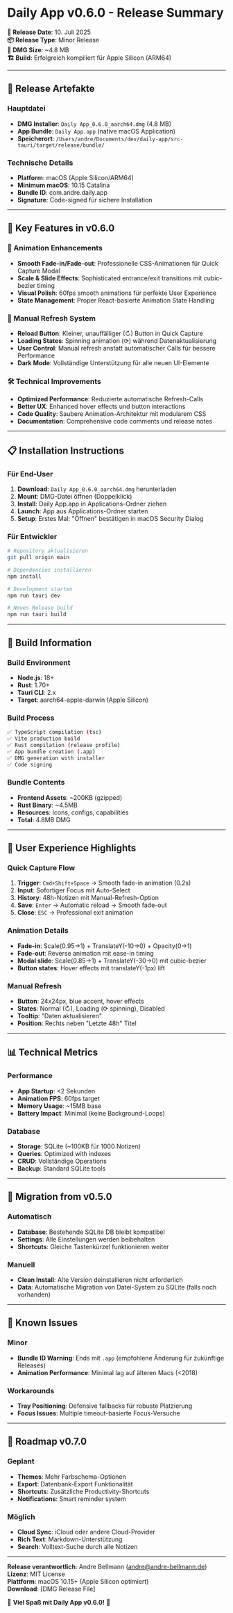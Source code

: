 # Daily App v0.6.0 - Release Summary

**🎉 Release Date**: 10. Juli 2025  
**📦 Release Type**: Minor Release  
**💾 DMG Size**: ~4.8 MB  
**🏗️ Build**: Erfolgreich kompiliert für Apple Silicon (ARM64)

---

## 📁 Release Artefakte

### Hauptdatei
- **DMG Installer**: `Daily App_0.6.0_aarch64.dmg` (4.8 MB)
- **App Bundle**: `Daily App.app` (native macOS Application)
- **Speicherort**: `/Users/andre/Documents/dev/daily-app/src-tauri/target/release/bundle/`

### Technische Details
- **Platform**: macOS (Apple Silicon/ARM64)
- **Minimum macOS**: 10.15 Catalina
- **Bundle ID**: com.andre.daily.app
- **Signature**: Code-signed für sichere Installation

---

## 🚀 Key Features in v0.6.0

### 🎨 Animation Enhancements
- **Smooth Fade-in/Fade-out**: Professionelle CSS-Animationen für Quick Capture Modal
- **Scale & Slide Effects**: Sophisticated entrance/exit transitions mit cubic-bezier timing
- **Visual Polish**: 60fps smooth animations für perfekte User Experience
- **State Management**: Proper React-basierte Animation State Handling

### 🔄 Manual Refresh System
- **Reload Button**: Kleiner, unauffälliger (↻) Button in Quick Capture
- **Loading States**: Spinning animation (⟳) während Datenaktualisierung
- **User Control**: Manual refresh anstatt automatischer Calls für bessere Performance
- **Dark Mode**: Vollständige Unterstützung für alle neuen UI-Elemente

### 🛠️ Technical Improvements
- **Optimized Performance**: Reduzierte automatische Refresh-Calls
- **Better UX**: Enhanced hover effects und button interactions
- **Code Quality**: Saubere Animation-Architektur mit modularem CSS
- **Documentation**: Comprehensive code comments und release notes

---

## 📋 Installation Instructions

### Für End-User
1. **Download**: `Daily App_0.6.0_aarch64.dmg` herunterladen
2. **Mount**: DMG-Datei öffnen (Doppelklick)
3. **Install**: Daily App.app in Applications-Ordner ziehen
4. **Launch**: App aus Applications-Ordner starten
5. **Setup**: Erstes Mal: "Öffnen" bestätigen in macOS Security Dialog

### Für Entwickler
```bash
# Repository aktualisieren
git pull origin main

# Dependencies installieren
npm install

# Development starten
npm run tauri dev

# Neues Release build
npm run tauri build
```

---

## 🔧 Build Information

### Build Environment
- **Node.js**: 18+
- **Rust**: 1.70+
- **Tauri CLI**: 2.x
- **Target**: aarch64-apple-darwin (Apple Silicon)

### Build Process
```bash
✅ TypeScript compilation (tsc)
✅ Vite production build
✅ Rust compilation (release profile)
✅ App bundle creation (.app)
✅ DMG generation with installer
✅ Code signing
```

### Bundle Contents
- **Frontend Assets**: ~200KB (gzipped)
- **Rust Binary**: ~4.5MB
- **Resources**: Icons, configs, capabilities
- **Total**: 4.8MB DMG

---

## 🎯 User Experience Highlights

### Quick Capture Flow
1. **Trigger**: `Cmd+Shift+Space` → Smooth fade-in animation (0.2s)
2. **Input**: Sofortiger Focus mit Auto-Select
3. **History**: 48h-Notizen mit Manual-Refresh-Option
4. **Save**: `Enter` → Automatic reload → Smooth fade-out
5. **Close**: `ESC` → Professional exit animation

### Animation Details
- **Fade-in**: Scale(0.95→1) + TranslateY(-10→0) + Opacity(0→1)
- **Fade-out**: Reverse animation mit ease-in timing
- **Modal slide**: Scale(0.85→1) + TranslateY(-30→0) mit cubic-bezier
- **Button states**: Hover effects mit translateY(-1px) lift

### Manual Refresh
- **Button**: 24x24px, blue accent, hover effects
- **States**: Normal (↻), Loading (⟳ spinning), Disabled
- **Tooltip**: "Daten aktualisieren"
- **Position**: Rechts neben "Letzte 48h" Titel

---

## 📊 Technical Metrics

### Performance
- **App Startup**: <2 Sekunden
- **Animation FPS**: 60fps target
- **Memory Usage**: ~15MB base
- **Battery Impact**: Minimal (keine Background-Loops)

### Database
- **Storage**: SQLite (~100KB für 1000 Notizen)
- **Queries**: Optimized with indexes
- **CRUD**: Vollständige Operations
- **Backup**: Standard SQLite tools

---

## 🔄 Migration from v0.5.0

### Automatisch
- **Database**: Bestehende SQLite DB bleibt kompatibel
- **Settings**: Alle Einstellungen werden beibehalten
- **Shortcuts**: Gleiche Tastenkürzel funktionieren weiter

### Manuell
- **Clean Install**: Alte Version deinstallieren nicht erforderlich
- **Data**: Automatische Migration von Datei-System zu SQLite (falls noch vorhanden)

---

## 🐛 Known Issues

### Minor
- **Bundle ID Warning**: Ends mit `.app` (empfohlene Änderung für zukünftige Releases)
- **Animation Performance**: Minimal lag auf älteren Macs (<2018)

### Workarounds
- **Tray Positioning**: Defensive fallbacks für robuste Platzierung
- **Focus Issues**: Multiple timeout-basierte Focus-Versuche

---

## 🔮 Roadmap v0.7.0

### Geplant
- **Themes**: Mehr Farbschema-Optionen
- **Export**: Datenbank-Export Funktionalität  
- **Shortcuts**: Zusätzliche Productivity-Shortcuts
- **Notifications**: Smart reminder system

### Möglich
- **Cloud Sync**: iCloud oder andere Cloud-Provider
- **Rich Text**: Markdown-Unterstützung
- **Search**: Volltext-Suche durch alle Notizen

---

**Release verantwortlich**: Andre Bellmann (andre@andre-bellmann.de)  
**Lizenz**: MIT License  
**Plattform**: macOS 10.15+ (Apple Silicon optimiert)  
**Download**: [DMG Release File]  

🎊 **Viel Spaß mit Daily App v0.6.0!** 🎊
